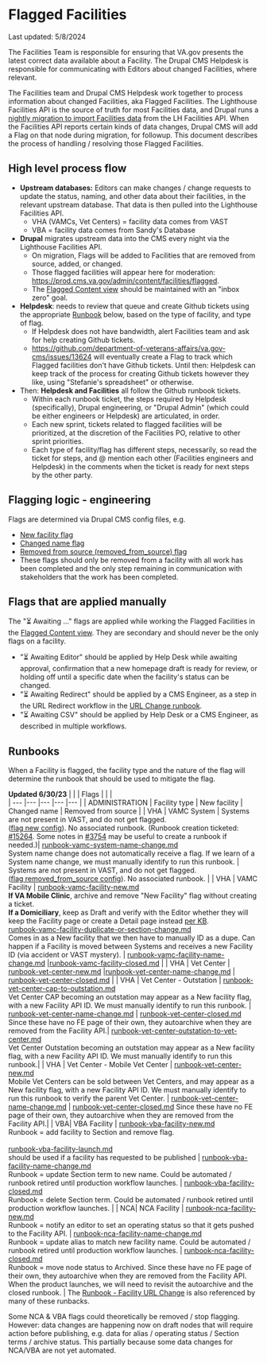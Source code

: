 # Flagged Facilities
Last updated: 5/8/2024

The Facilities Team is responsible for ensuring that VA.gov presents the latest correct data available about a Facility. 
The Drupal CMS Helpdesk is responsible for communicating with Editors about changed Facilities, where relevant. 

The Facilities team and Drupal CMS Helpdesk work together to process information about changed Facilities, aka Flagged Facilities. The Lighthouse Facilities API is the source of truth for most Facilities data, and Drupal runs a [nightly migration to import Facilities data](https://github.com/department-of-veterans-affairs/va.gov-cms/blob/main/READMES/migrations-facility.md) from the LH Facilities API. When the Facilities API reports certain kinds of data changes, Drupal CMS will add a Flag on that node during migration, for followup. This document describes the process of handling / resolving those Flagged Facilities.

## High level process flow
* **Upstream databases:** Editors can make changes / change requests to update the status, naming, and other data about their facilities, in the relevant upstream database. That data is then pulled into the Lighthouse Facilities API.
  * VHA (VAMCs, Vet Centers) = facility data comes from VAST
  * VBA = facility data comes from Sandy's Database
* **Drupal** migrates upstream data into the CMS every night via the Lighthouse Facilities API. 
  * On migration, Flags will be added to Facilities that are removed from source, added, or changed. 
  * Those flagged facilities will appear here for moderation: https://prod.cms.va.gov/admin/content/facilities/flagged.
  * The [Flagged Content view](https://prod.cms.va.gov/admin/content/facilities/flagged) should be maintained with an "inbox zero" goal. 
* **Helpdesk**: needs to review that queue and create Github tickets using the appropriate [Runbook](https://github.com/department-of-veterans-affairs/va.gov-team/blob/master/products/facilities/flagged-facilities.md#runbooks) below, based on the type of facility, and type of flag.  
  * If Helpdesk does not have bandwidth, alert Facilities team and ask for help creating Github tickets.
  * https://github.com/department-of-veterans-affairs/va.gov-cms/issues/13624 will eventually create a Flag to track which Flagged facilities don't have Github tickets. Until then: Helpdesk can keep track of the process for creating Github tickets however they like, using "Stefanie's spreadsheet" or otherwise.
* Then: **Helpdesk and Facilities** all follow the Github runbook tickets. 
  * Within each runbook ticket, the steps required by Helpdesk (specifically), Drupal engineering, or "Drupal Admin" (which could be either engineers or Helpdesk) are articulated, in order. 
  * Each new sprint, tickets related to flagged facilities will be prioritized, at the discretion of the Facilities PO, relative to other sprint priorities.
  * Each type of facility/flag has different steps, necessarily, so read the ticket for steps, and @ mention each other (Facilities engineers and Helpdesk) in the comments when the ticket is ready for next steps by the other party. 


## Flagging logic - engineering
Flags are determined via Drupal CMS config files, e.g.
* [New facility flag](https://github.com/department-of-veterans-affairs/va.gov-cms/blob/main/config/sync/flag.flag.new.yml)
* [Changed name flag](https://github.com/department-of-veterans-affairs/va.gov-cms/blob/main/config/sync/flag.flag.changed_name.yml)
* [Removed from source (removed_from_source) flag](https://github.com/department-of-veterans-affairs/va.gov-cms/blob/main/config/sync/flag.flag.removed_from_source.yml)
* These flags should only be removed from a facility with all work has been completed and the only step remaining in communication with stakeholders that the work has been completed.

## Flags that are applied manually
The "⏳ Awaiting ..." flags are applied while working the Flagged Facilities in the [Flagged Content view](https://prod.cms.va.gov/admin/content/facilities/flagged). They are secondary and should never be the only flags on a facility.
* "⏳ Awaiting Editor" should be applied by Help Desk while awaiting approval, confirmation that a new homepage draft is ready for review, or holding off until a specific date when the facility's status can be changed.
* "⏳ Awaiting Redirect" should be applied by a CMS Engineer, as a step in the URL Redirect workflow in the [URL Change runbook](https://github.com/department-of-veterans-affairs/va.gov-cms/issues/new?assignees=&labels=Facilities%2C+Drupal+engineering%2C+Flagged+Facilities%2C+Redirect+request%2C+URL+Change%2C+User+support&projects=&template=runbook-facility-url-change.md&title=URL+Change+for%3A+%3Cinsert+facility+name%3E).
* "⏳ Awaiting CSV" should be applied by Help Desk or a CMS Engineer, as described in multiple workflows.

## Runbooks 
When a Facility is flagged, the facility type and the nature of the flag will determine the runbook that should be used to mitigate the flag. 

**Updated 6/30/23**
| | | Flags | | |                                                                                                                                                                                                                                                                                                                                                        
| --- |--- |--- |--- |--- |
| ADMINISTRATION | Facility type | New facility | Changed name | Removed from source |
| VHA | VAMC System   | Systems are not present in VAST, and do not get flagged.<br>([flag new config](https://github.com/department-of-veterans-affairs/va.gov-cms/blob/main/config/sync/flag.flag.new.yml)). No associated runbook. (Runbook creation ticketed: [#15264](https://github.com/department-of-veterans-affairs/va.gov-cms/issues/15264). Some notes in [#3754](https://github.com/department-of-veterans-affairs/va.gov-cms/issues/3754) may be useful to create a runbook if needed.)| [runbook-vamc-system-name-change.md](https://github.com/department-of-veterans-affairs/va.gov-cms/blob/main/.github/ISSUE_TEMPLATE/runbook-vamc-system-name-change.md)<br>System name change does not automatically receive a flag. If we learn of a System name change, we must manually identify to run this runbook. | Systems are not present in VAST, and do not get flagged.<br>([flag removed_from_source config](https://github.com/department-of-veterans-affairs/va.gov-cms/blob/main/config/sync/flag.flag.removed_from_source.yml#L9)). No associated runbook. |
| VHA | VAMC Facility                                                                                                                                                                                                                                                                                                                                                                                         | [runbook-vamc-facility-new.md](https://github.com/department-of-veterans-affairs/va.gov-cms/blob/main/.github/ISSUE_TEMPLATE/runbook-vamc-facility-new.md)<br>**If VA Mobile Clinic**, archive and remove "New Facility" flag without creating a ticket.<br>**If a Domiciliary**, keep as Draft and verify with the Editor whether they will keep the Facility page or create a Detail page instead [per KB](https://prod.cms.va.gov/how-to-add-a-detail-page-for-your-domiciliary).<br>[runbook-vamc-facility-duplicate-or-section-change.md](https://github.com/department-of-veterans-affairs/va.gov-cms/blob/main/.github/ISSUE_TEMPLATE/runbook-vamc-facility-duplicate-or-section-change.md)<br>Comes in as a New facility that we then have to manually ID as a dupe. Can happen if a Facility is moved between Systems and receives a new Facility ID (via accident or VAST mystery).                                                                                                                                                                                                | [runbook-vamc-facility-name-change.md](https://github.com/department-of-veterans-affairs/va.gov-cms/blob/main/.github/ISSUE_TEMPLATE/runbook-vamc-facility-name-change.md) |[runbook-vamc-facility-closed.md](https://github.com/department-of-veterans-affairs/va.gov-cms/blob/main/.github/ISSUE_TEMPLATE/runbook-vamc-facility-closed.md) |
| VHA | Vet Center | [runbook-vet-center-new.md](https://github.com/department-of-veterans-affairs/va.gov-cms/blob/main/.github/ISSUE_TEMPLATE/runbook-vet-center-new.md) |[runbook-vet-center-name-change.md](https://github.com/department-of-veterans-affairs/va.gov-cms/blob/main/.github/ISSUE_TEMPLATE/runbook-vet-center-name-change.md) | [runbook-vet-center-closed.md](https://github.com/department-of-veterans-affairs/va.gov-cms/blob/main/.github/ISSUE_TEMPLATE/runbook-vet-center-closed.md) |
| VHA | Vet Center - Outstation | [runbook-vet-center-cap-to-outstation.md](https://github.com/department-of-veterans-affairs/va.gov-cms/blob/main/.github/ISSUE_TEMPLATE/runbook-vet-center-cap-to-outstation.md)<br>Vet Center CAP becoming an outstation may appear as a New facility flag, with a new Facility API ID. We must manually identify to run this runbook. | [runbook-vet-center-name-change.md](https://github.com/department-of-veterans-affairs/va.gov-cms/blob/main/.github/ISSUE_TEMPLATE/runbook-vet-center-name-change.md) | [runbook-vet-center-closed.md](https://github.com/department-of-veterans-affairs/va.gov-cms/blob/main/.github/ISSUE_TEMPLATE/runbook-vet-center-closed.md)  Since these have no FE page of their own, they autoarchive when they are removed from the Facility API.| [runbook-vet-center-outstation-to-vet-center.md](https://github.com/department-of-veterans-affairs/va.gov-cms/blob/main/.github/ISSUE_TEMPLATE/runbook-vet-center-outstation-to-vet-center.md)<br>Vet Center Outstation becoming an outstation may appear as a New facility flag, with a new Facility API ID. We must manually identify to run this runbook.|
| VHA | Vet Center - Mobile Vet Center | [runbook-vet-center-new.md<br>](https://github.com/department-of-veterans-affairs/va.gov-cms/blob/main/.github/ISSUE_TEMPLATE/runbook-vet-center-new.md)Mobile Vet Centers can be sold between Vet Centers, and may appear as a New facility flag, with a new Facility API ID. We must manually identify to run this runbook to verify the parent Vet Center. | [runbook-vet-center-name-change.md](https://github.com/department-of-veterans-affairs/va.gov-cms/blob/main/.github/ISSUE_TEMPLATE/runbook-vet-center-name-change.md) | [runbook-vet-center-closed.md](https://github.com/department-of-veterans-affairs/va.gov-cms/blob/main/.github/ISSUE_TEMPLATE/runbook-vet-center-closed.md) Since these have no FE page of their own, they autoarchive when they are removed from the Facility API.|
| VBA| VBA Facility | [runbook-vba-facility-new.md<br>](https://github.com/department-of-veterans-affairs/va.gov-cms/blob/main/.github/ISSUE_TEMPLATE/runbook-vba-facility-new.md)Runbook = add facility to Section and remove flag. <br/><br/>[runbook-vba-facility-launch.md<br>](https://github.com/department-of-veterans-affairs/va.gov-cms/blob/main/.github/ISSUE_TEMPLATE/runbook-vba-facility-launch.md) should be used if a facility has requested to be published | [runbook-vba-facility-name-change.md](https://github.com/department-of-veterans-affairs/va.gov-cms/blob/main/.github/ISSUE_TEMPLATE/runbook-vba-facility-name-change.md)<br>Runbook = update Section term to new name. Could be automated / runbook retired until production workflow launches. | [runbook-vba-facility-closed.md](https://github.com/department-of-veterans-affairs/va.gov-cms/blob/main/.github/ISSUE_TEMPLATE/runbook-vba-facility-closed.md)<br>Runbook = delete Section term. Could be automated / runbook retired until production workflow launches. |
| NCA| NCA Facility | [runbook-nca-facility-new.md](https://github.com/department-of-veterans-affairs/va.gov-cms/blob/main/.github/ISSUE_TEMPLATE/runbook-nca-facility-new.md)<br>Runbook = notify an editor to set an operating status so that it gets pushed to the Facility API.                                                                                                 | [runbook-nca-facility-name-change.md](https://github.com/department-of-veterans-affairs/va.gov-cms/blob/main/.github/ISSUE_TEMPLATE/runbook-nca-facility-name-change.md)<br>Runbook = update alias to match new facility name. Could be automated / runbook retired until production workflow launches. | [runbook-nca-facility-closed.md](https://github.com/department-of-veterans-affairs/va.gov-cms/blob/main/.github/ISSUE_TEMPLATE/runbook-nca-facility-closed.md)<br>Runbook = move node status to Archived. Since these have no FE page of their own, they autoarchive when they are removed from the Facility API.  When the product launches, we will need to revisit the autoarchive and the closed runbook. |
                                                                                                                                                                     The [Runbook - Facility URL Change]([https://github.com/department-of-veterans-affairs/va.gov-cms/blob/main/.github/ISSUE_TEMPLATE/runbook-facility-url-change.md](https://github.com/department-of-veterans-affairs/va.gov-cms/issues/new?assignees=&labels=Facilities%2C+Drupal+engineering%2C+Flagged+Facilities%2C+Redirect+request%2C+URL+Change%2C+User+support&projects=&template=runbook-facility-url-change.md&title=URL+Change+for%3A+%3Cinsert+facility+name%3E)) is also referenced by many of these runbacks.

Some NCA & VBA flags could theoretically be removed / stop flagging. However: data changes are happening now on draft nodes that will require action before publishing, e.g. data for alias / operating status / Section terms / archive status. This partially because some data changes for NCA/VBA are not yet automated.  
